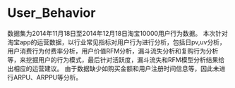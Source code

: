 # User_Behavior
数据集为2014年11月18日至2014年12月18日淘宝10000用户行为数据。
本次针对淘宝app的运营数据，以行业常见指标对用户行为进行分析，包括日pv,uv分析，用户消费行为付费率分析，用户价值RFM分析，漏斗流失分析和复购行为分析等，来挖掘用户的行为模式，最后针对活跃度，漏斗流失和RFM模型分析结果给出相应的运营建议。
由于数据缺少如购买金额和用户注册时间信息等，因此未进行ARPU、ARPPU等分析。
